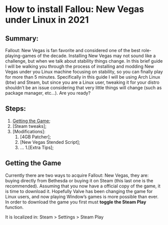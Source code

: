 # **How to install Fallou: New Vegas under Linux in 2021**

## Summary: 
Fallout: New Vegas is fan favorite and considered one of the best role-playing-games of the decade.
Installing New Vegas may not sound like a challenge, but when we talk about stability things change. In this brief guide I will be walking you through the process of installing and modding New Vegas under you Linux machine focusing on stability, so you can finally play for more than 5 minutes. Specifically in this guide I will be using Arch Linux (btw) and Steam, but since you are a Linux user, tweaking it for your distro shouldn’t be an issue considering that very little things will change (such as package manager, etc...). Are you ready?

## Steps:
1. [Getting the Game](#getting-the-game);
1. [Steam tweaks];
1. [Modifications]:
   1. [4GB Patcher];
   1. [New Vegas Stended Script];
   1. ...
1.[Extra Tips];


## Getting the Game
Currently there are two ways to acquire Fallout: New Vegas, they are: buying directly from Bethesda or buying  it on Steam (this last one is the recommended). Assuming that you now have a official copy of the game, it is time to download it. Hopefully Valve has been changing the game for Linux users, and now playing Window’s games is more possible than ever. In order to download the game you first must **toggle the Steam Play** function.

It is localized in:
Steam > Settings > Steam Play
